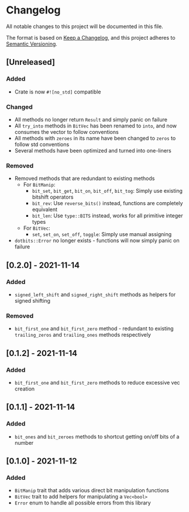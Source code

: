 # Changelog
All notable changes to this project will be documented in this file.

The format is based on [Keep a Changelog](https://keepachangelog.com/en/1.0.0/),
and this project adheres to [Semantic Versioning](https://semver.org/spec/v2.0.0.html).

## [Unreleased]
### Added
- Crate is now `#![no_std]` compatible

### Changed
- All methods no longer return `Result` and simply panic on failure
- All `try_into` methods in `BitVec` has been renamed to `into`, and now consumes the vector to follow conventions
- All methods with `zeroes` in its name have been changed to `zeros` to follow std conventions
- Several methods have been optimized and turned into one-liners

### Removed
- Removed methods that are redundant to existing methods
  - For `BitManip`:
    - `bit_set`, `bit_get`, `bit_on`, `bit_off`, `bit_tog`: Simply use existing bitshift operators
    - `bit_rev`: Use `reverse_bits()` instead, functions are completely equivalent
    - `bit_len`: Use `type::BITS` instead, works for all primitive integer types
  - For `BitVec`:
    - `set`, `set_on`, `set_off`, `toggle`: Simply use manual assigning
- `dotbits::Error` no longer exists - functions will now simply panic on failure

## [0.2.0] - 2021-11-14
### Added
- `signed_left_shift` and `signed_right_shift` methods as helpers for signed shifting

### Removed
- `bit_first_one` and `bit_first_zero` method - redundant to existing `trailing_zeros` and `trailing_ones` methods respectively

## [0.1.2] - 2021-11-14
### Added
- `bit_first_one` and `bit_first_zero` methods to reduce excessive vec creation

## [0.1.1] - 2021-11-14
### Added
- `bit_ones` and `bit_zeroes` methods to shortcut getting on/off bits of a number

## [0.1.0] - 2021-11-12
### Added
- `BitManip` trait that adds various direct bit manipulation functions
- `BitVec` trait to add helpers for manipulating a `Vec<bool>`
- `Error` enum to handle all possible errors from this library
